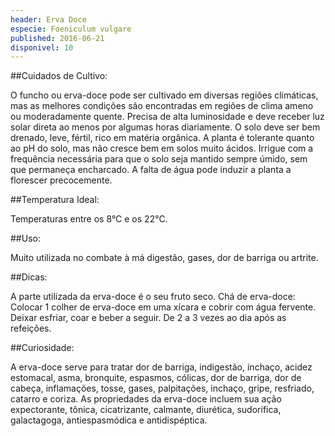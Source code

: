 ```yaml
---
header: Erva Doce
especie: Foeniculum vulgare
published: 2016-06-21
disponivel: 10
---
```



##Cuidados de Cultivo:

O funcho ou erva-doce pode ser cultivado em diversas regiões climáticas, mas as melhores condições são encontradas em regiões de clima ameno ou moderadamente quente.
Precisa de alta luminosidade e deve receber luz solar direta ao menos por algumas horas diariamente. 
O solo deve ser bem drenado, leve, fértil, rico em matéria orgânica. 
A planta é tolerante quanto ao pH do solo, mas não cresce bem em solos muito ácidos.
Irrigue com a frequência necessária para que o solo seja mantido sempre úmido, sem que permaneça encharcado. A falta de água pode induzir a planta a florescer precocemente.

##Temperatura Ideal:

Temperaturas entre os 8°C e os 22°C. 

##Uso: 

Muito utilizada no combate à má digestão, gases, dor de barriga ou artrite.

##Dicas:

A parte utilizada da erva-doce é o seu fruto seco.
Chá de erva-doce: Colocar 1 colher de erva-doce em uma xícara e cobrir com água fervente. Deixar esfriar, 
coar e beber a seguir. De 2 a 3 vezes ao dia após as refeições.

##Curiosidade:

 A erva-doce serve para tratar dor de barriga, indigestão, inchaço, acidez estomacal, asma, bronquite, espasmos, cólicas, dor de barriga,
 dor de cabeça, inflamações, tosse, gases, palpitações, inchaço, gripe, resfriado, catarro e coriza. 
 As propriedades da erva-doce incluem sua ação expectorante, tônica, cicatrizante, calmante, diurética, sudorífica, 
 galactagoga, antiespasmódica e antidispéptica.